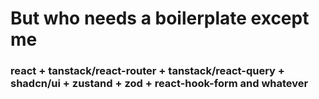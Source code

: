 # But who needs a boilerplate except me
### react + tanstack/react-router + tanstack/react-query + shadcn/ui + zustand + zod + react-hook-form and whatever
